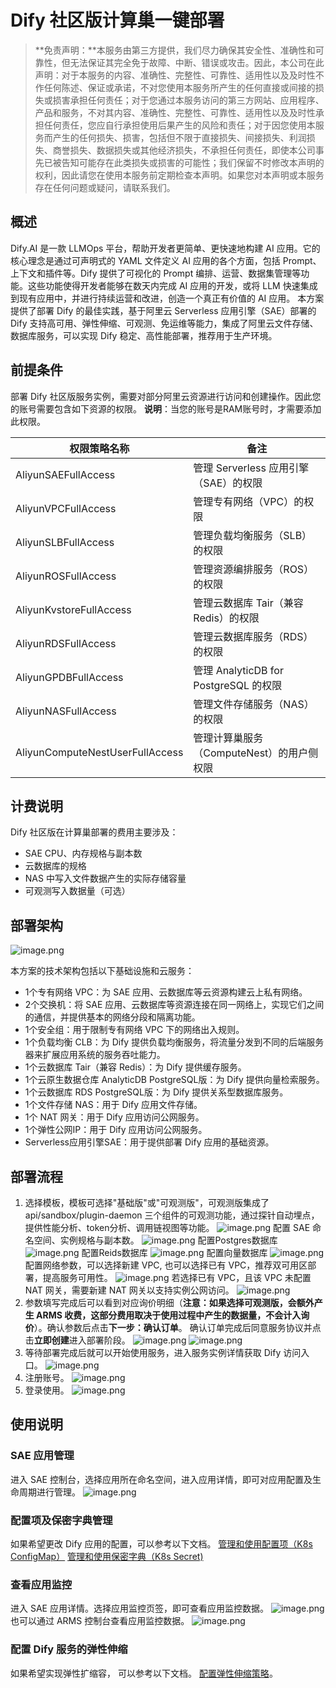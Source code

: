 # Dify 社区版计算巢一键部署


>**免责声明：**本服务由第三方提供，我们尽力确保其安全性、准确性和可靠性，但无法保证其完全免于故障、中断、错误或攻击。因此，本公司在此声明：对于本服务的内容、准确性、完整性、可靠性、适用性以及及时性不作任何陈述、保证或承诺，不对您使用本服务所产生的任何直接或间接的损失或损害承担任何责任；对于您通过本服务访问的第三方网站、应用程序、产品和服务，不对其内容、准确性、完整性、可靠性、适用性以及及时性承担任何责任，您应自行承担使用后果产生的风险和责任；对于因您使用本服务而产生的任何损失、损害，包括但不限于直接损失、间接损失、利润损失、商誉损失、数据损失或其他经济损失，不承担任何责任，即使本公司事先已被告知可能存在此类损失或损害的可能性；我们保留不时修改本声明的权利，因此请您在使用本服务前定期检查本声明。如果您对本声明或本服务存在任何问题或疑问，请联系我们。

## 概述

Dify.AI 是一款 LLMOps 平台，帮助开发者更简单、更快速地构建 AI 应用。它的核心理念是通过可声明式的 YAML 文件定义 AI 应用的各个方面，包括 Prompt、上下文和插件等。Dify 提供了可视化的 Prompt 编排、运营、数据集管理等功能。这些功能使得开发者能够在数天内完成 AI 应用的开发，或将 LLM 快速集成到现有应用中，并进行持续运营和改进，创造一个真正有价值的 AI 应用。
本方案提供了部署 Dify 的最佳实践，基于阿里云 Serverless 应用引擎（SAE）部署的 Dify 支持高可用、弹性伸缩、可观测、免运维等能力，集成了阿里云文件存储、数据库服务，可以实现 Dify 稳定、高性能部署，推荐用于生产环境。

## 前提条件

部署 Dify 社区版服务实例，需要对部分阿里云资源进行访问和创建操作。因此您的账号需要包含如下资源的权限。
**说明**：当您的账号是RAM账号时，才需要添加此权限。

| 权限策略名称                          | 备注                               |
|---------------------------------|----------------------------------|
| AliyunSAEFullAccess             | 管理 Serverless 应用引擎（SAE）的权限       |
| AliyunVPCFullAccess             | 管理专有网络（VPC）的权限                   |
| AliyunSLBFullAccess             | 管理负载均衡服务（SLB）的权限                 |
| AliyunROSFullAccess             | 管理资源编排服务（ROS）的权限                 |
| AliyunKvstoreFullAccess         | 管理云数据库 Tair（兼容 Redis）的权限         |
| AliyunRDSFullAccess             | 管理云数据库服务（RDS）的权限                 |
| AliyunGPDBFullAccess            | 管理 AnalyticDB for PostgreSQL 的权限 |
| AliyunNASFullAccess            | 管理文件存储服务（NAS）的权限                 |
| AliyunComputeNestUserFullAccess | 管理计算巢服务（ComputeNest）的用户侧权限       |


## 计费说明

Dify 社区版在计算巢部署的费用主要涉及：
- SAE CPU、内存规格与副本数
- 云数据库的规格
- NAS 中写入文件数据产生的实际存储容量
- 可观测写入数据量（可选）

## 部署架构
![image.png](https://img.alicdn.com/imgextra/i1/O1CN01skRMOT1LgjRRQhXdw_!!6000000001329-2-tps-1908-1430.png)

本方案的技术架构包括以下基础设施和云服务：
- 1个专有网络 VPC：为 SAE 应用、云数据库等云资源构建云上私有网络。
- 2个交换机：将 SAE 应用、云数据库等资源连接在同一网络上，实现它们之间的通信，并提供基本的网络分段和隔离功能。
- 1个安全组：用于限制专有网络 VPC 下的网络出入规则。
- 1个负载均衡 CLB：为 Dify 提供负载均衡服务，将流量分发到不同的后端服务器来扩展应用系统的服务吞吐能力。
- 1个云数据库 Tair（兼容 Redis）：为 Dify 提供缓存服务。
- 1个云原生数据仓库 AnalyticDB PostgreSQL版：为 Dify 提供向量检索服务。
- 1个云数据库 RDS PostgreSQL版：为 Dify 提供关系型数据库服务。
- 1个文件存储 NAS：用于 Dify 应用文件存储。
- 1个 NAT 网关：用于 Dify 应用访问公网服务。
- 1个弹性公网IP：用于 Dify 应用访问公网服务。
- Serverless应用引擎SAE：用于提供部署 Dify 应用的基础资源。

## 部署流程
1. 选择模板，模板可选择"基础版"或"可观测版"，可观测版集成了 api/sandbox/plugin-daemon 三个组件的可观测功能，通过探针自动埋点，提供性能分析、token分析、调用链视图等功能。
   ![image.png](https://img.alicdn.com/imgextra/i2/O1CN01gAyQnx1yQ20xtCiVb_!!6000000006572-2-tps-1926-204.png)
   配置 SAE 命名空间、实例规格与副本数。
   ![image.png](https://img.alicdn.com/imgextra/i3/O1CN014hDAaj1fei0WhD8jZ_!!6000000004032-2-tps-1920-744.png)
   配置Postgres数据库
   ![image.png](https://img.alicdn.com/imgextra/i2/O1CN01TlVpru1saD7g7C1wP_!!6000000005782-2-tps-2766-1628.png)
   配置Reids数据库
   ![image.png](https://img.alicdn.com/imgextra/i2/O1CN01zbF45n1aBmv0PAV69_!!6000000003292-2-tps-2688-398.png)
   配置向量数据库
   ![image.png](https://img.alicdn.com/imgextra/i2/O1CN01UR5fHl1V0Gsg16wsD_!!6000000002590-2-tps-2776-684.png)
   配置网络参数，可以选择新建 VPC, 也可以选择已有 VPC，推荐双可用区部署，提高服务可用性。
   ![image.png](https://img.alicdn.com/imgextra/i2/O1CN01XCIhHM1HV2s9L4ISM_!!6000000000762-2-tps-2722-1080.png)
   若选择已有 VPC，且该 VPC 未配置 NAT 网关，需要新建 NAT 网关以支持实例公网访问。
   ![image.png](https://img.alicdn.com/imgextra/i4/O1CN01cT9FBW1V83c6bZyhR_!!6000000002607-2-tps-2770-1144.png)
2. 参数填写完成后可以看到对应询价明细（**注意：如果选择可观测版，会额外产生 ARMS 收费，这部分费用取决于使用过程中产生的数据量，不会计入询价**）。确认参数后点击**下一步：确认订单**。 确认订单完成后同意服务协议并点击**立即创建**进入部署阶段。
   ![image.png](https://img.alicdn.com/imgextra/i3/O1CN01vR1uXc1Ex2EHT2H6J_!!6000000000417-2-tps-2992-1518.png)
   ![image.png](https://img.alicdn.com/imgextra/i3/O1CN01jikKcW1xxB3vGVKDA_!!6000000006509-2-tps-3354-1808.png)
3. 等待部署完成后就可以开始使用服务，进入服务实例详情获取 Dify 访问入口。
   ![image.png](https://img.alicdn.com/imgextra/i4/O1CN01vV8cHG1srcAmye0pw_!!6000000005820-2-tps-2992-1518.png)
4. 注册账号。
   ![image.png](https://img.alicdn.com/imgextra/i1/O1CN01Wg16xF1kOkHXAWUbl_!!6000000004674-2-tps-2992-1786.png)
5. 登录使用。
   ![image.png](https://img.alicdn.com/imgextra/i2/O1CN01LoGIYV1LwIuMKHxvA_!!6000000001363-2-tps-2992-1784.png)

## 使用说明
### SAE 应用管理
进入 SAE 控制台，选择应用所在命名空间，进入应用详情，即可对应用配置及生命周期进行管理。
![image.png](https://img.alicdn.com/imgextra/i1/O1CN01NHmWF71FGjGDuu7Ym_!!6000000000460-2-tps-2318-1358.png)

### 配置项及保密字典管理
如果希望更改 Dify 应用的配置，可以参考以下文档。
[管理和使用配置项（K8s ConfigMap）](https://help.aliyun.com/zh/sae/manage-and-use-configuration-items-k8s-configmap?spm=a2c4g.11186623.help-menu-118957.d_2_4_1.25d72c20oW6r2w&scm=20140722.H_2773560._.OR_help-T_cn~zh-V_1)
[管理和使用保密字典（K8s Secret)](https://help.aliyun.com/zh/sae/managing-and-using-a-confidential-dictionary-k8s-secret?spm=a2c4g.11186623.help-menu-118957.d_2_4_2.345c2fa080wB5p)

### 查看应用监控
进入 SAE 应用详情。选择应用监控页签，即可查看应用监控数据。
![image.png](https://img.alicdn.com/imgextra/i3/O1CN01vQPPg21jGDHuKjo06_!!6000000004520-2-tps-2992-1520.png)
也可以通过 ARMS 控制台查看应用监控数据。
![image.png](https://img.alicdn.com/imgextra/i1/O1CN01IcD4l31tnK4pxTZQZ_!!6000000005946-2-tps-2992-1630.png)


### 配置 Dify 服务的弹性伸缩
如果希望实现弹性扩缩容， 可以参考以下文档。
[配置弹性伸缩策略](https://help.aliyun.com/zh/sae/serverless-app-engine-upgrade/user-guide/configure-auto-scaling?scm=20140722.S_help%40%40%E6%96%87%E6%A1%A3%40%402773678._.ID_help%40%40%E6%96%87%E6%A1%A3%40%402773678-RL_%E5%BC%B9%E6%80%A7-LOC_doc%7EUND%7Eab-OR_ser-PAR1_2102029b17515227611745768d21ce-V_4-RE_new5-P0_1-P1_0&spm=a2c4g.11186623.help-search.i27)。
